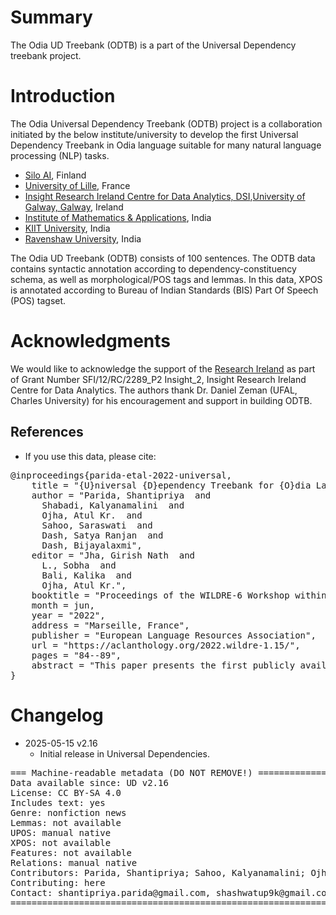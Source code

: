 # Summary

The Odia UD Treebank (ODTB) is a part of the Universal Dependency treebank project.

# Introduction

The Odia Universal Dependency Treebank (ODTB) project is a collaboration initiated by the below institute/university to develop the first Universal Dependency Treebank in Odia language suitable for many natural language processing (NLP) tasks.
  * [Silo AI](https://silo.ai/), Finland
  * [University of Lille](https://www.univ-lille.fr/home/), France
  * [Insight Research Ireland Centre for Data Analytics, DSI](https://www.insight-centre.org/),[University of Galway, Galway](https://www.universityofgalway.ie/), Ireland
  * [Institute of Mathematics & Applications](https://iomaorissa.ac.in/), India
  * [KIIT University](https://kiit.ac.in/), India
  * [Ravenshaw University](https://ravenshawuniversity.ac.in/), India

The Odia UD Treebank (ODTB) consists of 100 sentences. The ODTB data contains syntactic annotation according to dependency-constituency schema, as well as morphological/POS tags and lemmas. In this data, XPOS is annotated according to Bureau of Indian Standards (BIS) Part Of Speech (POS) tagset.

# Acknowledgments

We would like to acknowledge the support of the [Research Ireland](https://www.researchireland.ie/) as part of Grant Number SFI/12/RC/2289_P2 Insight_2, Insight Research Ireland Centre for Data Analytics. The authors thank Dr. Daniel Zeman (UFAL, Charles University) for his encouragement and support in building ODTB.

## References

* If you use this data, please cite:
<pre>
@inproceedings{parida-etal-2022-universal,
    title = "{U}niversal {D}ependency Treebank for {O}dia Language",
    author = "Parida, Shantipriya  and
      Shabadi, Kalyanamalini  and
      Ojha, Atul Kr.  and
      Sahoo, Saraswati  and
      Dash, Satya Ranjan  and
      Dash, Bijayalaxmi",
    editor = "Jha, Girish Nath  and
      L., Sobha  and
      Bali, Kalika  and
      Ojha, Atul Kr.",
    booktitle = "Proceedings of the WILDRE-6 Workshop within the 13th Language Resources and Evaluation Conference",
    month = jun,
    year = "2022",
    address = "Marseille, France",
    publisher = "European Language Resources Association",
    url = "https://aclanthology.org/2022.wildre-1.15/",
    pages = "84--89",
    abstract = "This paper presents the first publicly available treebank of Odia, a morphologically rich low resource Indian language. The treebank contains approx. 1082 tokens (100 sentences) in Odia were selected from {\textquotedblleft}Samantar{\textquotedblright}, the largest available parallel corpora collection for Indic languages. All the selected sentences are manually annotated following the {\textquotedblleft}Universal Dependency{\textquotedblright} guidelines. The morphological analysis of the Odia treebank was performed using machine learning techniques. The Odia annotated treebank will enrich the Odia language resource and will help in building language technology tools for cross-lingual learning and typological research. We also build a preliminary Odia parser using a machine learning approach. The accuracy of the parser is 86.6{\%} Tokenization, 64.1{\%} UPOS, 63.78{\%} XPOS, 42.04{\%} UAS and 21.34{\%} LAS. Finally, the paper briefly discusses the linguistic analysis of the Odia UD treebank."
}
</pre>

# Changelog

* 2025-05-15 v2.16
  * Initial release in Universal Dependencies.


<pre>
=== Machine-readable metadata (DO NOT REMOVE!) ================================
Data available since: UD v2.16
License: CC BY-SA 4.0
Includes text: yes
Genre: nonfiction news
Lemmas: not available
UPOS: manual native
XPOS: not available
Features: not available
Relations: manual native
Contributors: Parida, Shantipriya; Sahoo, Kalyanamalini; Ojha, Atul Kr.; Sahoo, Saraswati; Dash, Satya Ranjan; Dash, Bijayalaxmi
Contributing: here
Contact: shantipriya.parida@gmail.com, shashwatup9k@gmail.com, sdashfca@kiit.ac.in, kalyanamalini.shabadi@univ-lille.fr, sahoosaraswati455@gmail.com, rudrabijayalaxmi@gmail.com
===============================================================================
</pre>
